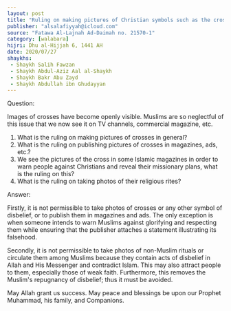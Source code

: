 ```yaml
---
layout: post
title: "Ruling on making pictures of Christian symbols such as the cross"
publisher: "alsalafiyyah@icloud.com"
source: "Fatawa Al-Lajnah Ad-Daimah no. 21570-1"
category: [walabara]
hijri: Dhu al-Hijjah 6, 1441 AH
date: 2020/07/27
shaykhs: 
 - Shaykh Salih Fawzan
 - Shaykh Abdul-Aziz Aal al-Shaykh
 - Shaykh Bakr Abu Zayd
 - Shaykh Abdullah ibn Ghudayyan
---
```


Question: 
 
Images of crosses have become openly visible. Muslims are so neglectful of this issue that we now see it on TV channels, commercial magazine, etc.
1. What is the ruling on making pictures of crosses in general?
2. What is the ruling on publishing pictures of crosses in magazines, ads, etc.?
3. We see the pictures of the cross in some Islamic magazines in order to warn people against Christians and reveal their missionary plans, what is the ruling on this?
4. What is the ruling on taking photos of their religious rites?

Answer:

Firstly, it is not permissible to take photos of crosses or any other symbol of disbelief, or to publish them in magazines and ads. The only exception is when someone intends to warn Muslims against glorifying and respecting them while ensuring that the publisher attaches a statement illustrating its falsehood.

Secondly, it is not permissible to take photos of non-Muslim rituals or circulate them among Muslims because they contain acts of disbelief in Allah and His Messenger and contradict Islam. This may also attract people to them, especially those of weak faith. Furthermore, this removes the Muslim's repugnancy of disbelief; thus it must be avoided.

May Allah grant us success. May peace and blessings be upon our Prophet Muhammad, his family, and Companions.


